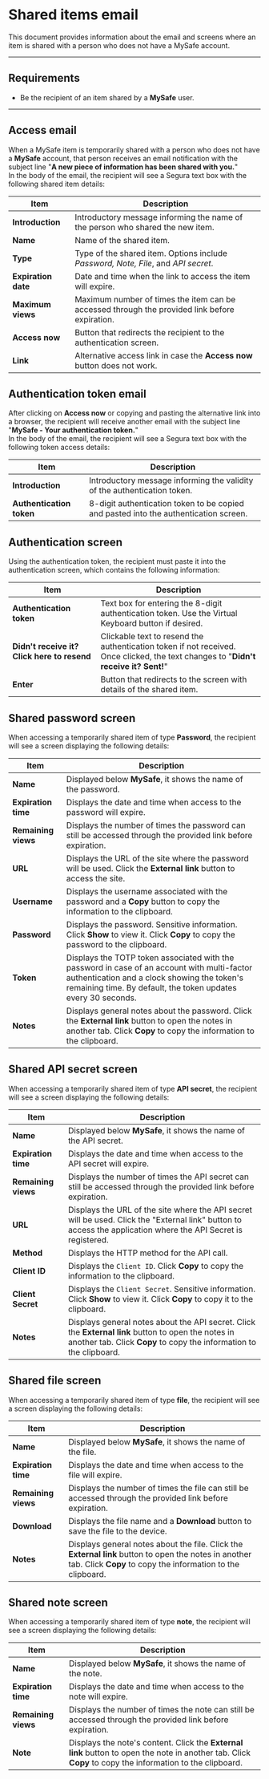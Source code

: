 # Shared items email

This document provides information about the email and screens where an item is shared with a person who does not have a MySafe account.  

---

## Requirements
* Be the recipient of an item shared by a **MySafe** user.  

---

## Access email
When a MySafe item is temporarily shared with a person who does not have a **MySafe** account, that person receives an email notification with the subject line "**A new piece of information has been shared with you.**"  
In the body of the email, the recipient will see a Segura text box with the following shared item details:  

| **Item**             | **Description**                                                                                     |  
|----------------------|-----------------------------------------------------------------------------------------------------|  
| **Introduction**    | Introductory message informing the name of the person who shared the new item.                      |  
| **Name**            | Name of the shared item.                                                                           |  
| **Type**            | Type of the shared item. Options include *Password, Note, File*, and *API secret*.                      |  
| **Expiration date** | Date and time when the link to access the item will expire.                                         |  
| **Maximum views**   | Maximum number of times the item can be accessed through the provided link before expiration.       |  
| **Access now**      | Button that redirects the recipient to the authentication screen.                                   |  
| **Link**            | Alternative access link in case the **Access now** button does not work.                             |  



## Authentication token email 
After clicking on **Access now** or copying and pasting the alternative link into a browser, the recipient will receive another email with the subject line "**MySafe - Your authentication token.**"  
In the body of the email, the recipient will see a Segura text box with the following token access details:  

| **Item**             | **Description**                                                                                     |  
|----------------------|-----------------------------------------------------------------------------------------------------|  
| **Introduction**    | Introductory message informing the validity of the authentication token.                            |  
| **Authentication token** | 8-digit authentication token to be copied and pasted into the authentication screen.            |  



## Authentication screen  
Using the authentication token, the recipient must paste it into the authentication screen, which contains the following information:  

| **Item**             | **Description**                                                                                     |  
|----------------------|-----------------------------------------------------------------------------------------------------|  
| **Authentication token** | Text box for entering the 8-digit authentication token. Use the Virtual Keyboard button if desired. |  
| **Didn't receive it? Click here to resend** | Clickable text to resend the authentication token if not received. Once clicked, the text changes to "**Didn't receive it? Sent!**" |  
| **Enter**| Button that redirects to the screen with details of the shared item.                                |  



## Shared password screen 
When accessing a temporarily shared item of type **Password**, the recipient will see a screen displaying the following details:  

| **Item**             | **Description**                                                                                     |  
|----------------------|-----------------------------------------------------------------------------------------------------|  
| **Name**            | Displayed below **MySafe**, it shows the name of the password.                                        |  
| **Expiration time** | Displays the date and time when access to the password will expire.                                 |  
| **Remaining views** | Displays the number of times the password can still be accessed through the provided link before expiration. |  
| **URL**             | Displays the URL of the site where the password will be used. Click the **External link** button to access the site. |  
| **Username**        | Displays the username associated with the password and a **Copy** button to copy the information to the clipboard. |  
| **Password**        | Displays the password. Sensitive information. Click **Show** to view it. Click **Copy** to copy the password to the clipboard. |  
| **Token**           | Displays the TOTP token associated with the password in case of an account with multi-factor authentication and a clock showing the token's remaining time. By default, the token updates every 30 seconds. |  
| **Notes**           | Displays general notes about the password. Click the **External link** button to open the notes in another tab. Click **Copy** to copy the information to the clipboard. |  



## Shared API secret screen
When accessing a temporarily shared item of type **API secret**, the recipient will see a screen displaying the following details:  

| **Item**             | **Description**                                                                                     |  
|----------------------|-----------------------------------------------------------------------------------------------------|  
| **Name**            | Displayed below **MySafe**, it shows the name of the API secret.                                      |  
| **Expiration time** | Displays the date and time when access to the API secret will expire.                               |  
| **Remaining views** | Displays the number of times the API secret can still be accessed through the provided link before expiration. |  
| **URL**             | Displays the URL of the site where the API secret will be used. Click the "External link" button to access the application where the API Secret is registered. |  
| **Method**          | Displays the HTTP method for the API call.                                                         |  
| **Client ID**       | Displays the `Client ID`. Click **Copy** to copy the information to the clipboard.                    |  
| **Client Secret**   | Displays the `Client Secret`. Sensitive information. Click **Show** to view it. Click **Copy** to copy it to the clipboard. |  
| **Notes**           | Displays general notes about the API secret. Click the **External link** button to open the notes in another tab. Click **Copy** to copy the information to the clipboard. |  



## Shared file screen  
When accessing a temporarily shared item of type **file**, the recipient will see a screen displaying the following details:  

| **Item**             | **Description**                                                                                     |  
|----------------------|-----------------------------------------------------------------------------------------------------|  
| **Name**            | Displayed below **MySafe**, it shows the name of the file.                                            |  
| **Expiration time** | Displays the date and time when access to the file will expire.                                     |  
| **Remaining views** | Displays the number of times the file can still be accessed through the provided link before expiration. |  
| **Download**        | Displays the file name and a **Download** button to save the file to the device.                    |  
| **Notes**           | Displays general notes about the file. Click the **External link** button to open the notes in another tab. Click **Copy** to copy the information to the clipboard. |  



## Shared note screen  
When accessing a temporarily shared item of type **note**, the recipient will see a screen displaying the following details:  

| **Item**             | **Description**                                                                                     |  
|----------------------|-----------------------------------------------------------------------------------------------------|  
| **Name**            | Displayed below **MySafe**, it shows the name of the note.                                            |  
| **Expiration time** | Displays the date and time when access to the note will expire.                                     |  
| **Remaining views** | Displays the number of times the note can still be accessed through the provided link before expiration. |  
| **Note**            | Displays the note's content. Click the **External link** button to open the note in another tab. Click **Copy** to copy the information to the clipboard. |  
